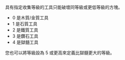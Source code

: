 具有指定收集等級的工具只能破壞同等級或更低等級的方塊。

* 0 是木質/金質工具
* 1 是石質工具
* 2 是鐵質工具
* 3 是鑽石工具
* 4 是獄髓工具

您也可以將等級設為 5 或更高來定義比獄髓更大的等級。
